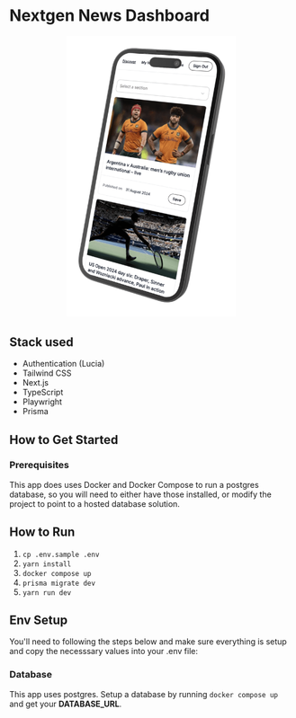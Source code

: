 # Nextgen News Dashboard

<div align="center"><img src="./public/overview.png" width=300 alt="image of desktop preview of coffee list"></div>

## Stack used

- Authentication (Lucia)
- Tailwind CSS
- Next.js
- TypeScript
- Playwright
- Prisma

## How to Get Started

### Prerequisites

This app does uses Docker and Docker Compose to run a postgres database, so you will need to either have those installed, or modify the project to point to a hosted database solution.

## How to Run

1. `cp .env.sample .env`
2. `yarn install`
3. `docker compose up`
4. `prisma migrate dev`
5. `yarn run dev`

## Env Setup

You'll need to following the steps below and make sure everything is setup and copy the necesssary values into your .env file:

### Database

This app uses postgres. Setup a database by running `docker compose up` and get your **DATABASE_URL**.
